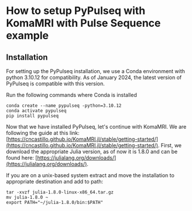 
# How to setup PyPulseq with KomaMRI with Pulse Sequence example

## Installation
For setting up the PyPulseq installation, we use a Conda environment with python 3.10.12 for compatibility. As of January 2024, the latest version of PyPulseq is compatible with this version.

Run the following commands where Conda is installed
```
conda create --name pypulseq -python=3.10.12
conda activate pypulseq
pip install pypulseq
```
Now that we have installed PyPulseq, let's continue with KomaMRI. We are following the guide at this link: [https://cncastillo.github.io/KomaMRI.jl/stable/getting-started/](https://cncastillo.github.io/KomaMRI.jl/stable/getting-started/). First, we download the appropriate Julia version, as of now it is 1.8.0 and can be found here: [https://julialang.org/downloads/](https://julialang.org/downloads/).

If you are on a unix-based system extract and move the installation to appropriate destination and add to path:
```
tar -xvzf julia-1.8.0-linux-x86_64.tar.gz
mv julia-1.8.0 ~
export PATH="~/julia-1.8.0/bin:$PATH"


